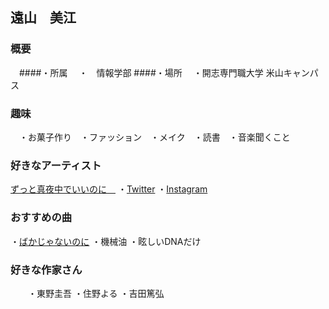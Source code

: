 ## 遠山　美江　

### 概要
　####・所属
 　・　情報学部
 ####・場所
 　・開志専門職大学 米山キャンパス
  
### 趣味
　・お菓子作り　・ファッション　・メイク　・読書　・音楽聞くこと

### 好きなアーティスト
[ずっと真夜中でいいのに　](https://zutomayo.net/) 
    ・[Twitter](https://twitter.com/zutomayo?ref_src=twsrc%5Egoogle%7Ctwcamp%5Eserp%7Ctwgr%5Eauthor)
    ・[Instagram](https://www.instagram.com/zutomayo/?hl=ja)

### おすすめの曲

   ・[ばかじゃないのに](https://www.youtube.com/watch?v=YgmFIVOR1-I)
   ・機械油
   ・眩しいDNAだけ
   
   
### 好きな作家さん
　　・東野圭吾
 ・住野よる
 ・吉田篤弘


